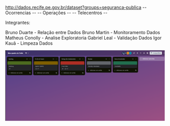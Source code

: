 
http://dados.recife.pe.gov.br/dataset?groups=seguranca-publica
-- Ocorrencias -- 
-- Operações -- 
-- Telecentros -- 

Integrantes: 

Bruno Duarte - Relação entre Dados
Bruno Martin - Monitoramento Dados  
Matheus Conolly - Analise Exploratoria 
Gabriel Leal - Validação Dados 
Igor Kauã - Limpeza Dados     


![Print do Trello](imagens/tela-trello.png)









